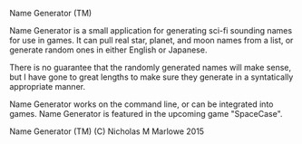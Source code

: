 Name Generator (TM)

 Name Generator is a small application for generating sci-fi sounding names for use in games. It can pull real star, planet, and moon names from a list, or generate random ones in either English or Japanese. 

 There is no guarantee that the randomly generated names will make sense, but I have gone to great lengths to make sure they generate in a syntatically appropriate manner.

Name Generator works on the command line, or can be integrated into games. Name Generator is featured in the upcoming game "SpaceCase".

Name Generator (TM)
(C) Nicholas M Marlowe 2015